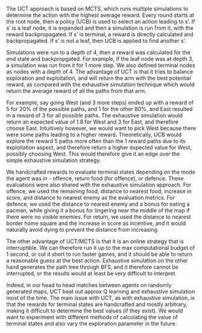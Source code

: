 The UCT approach is based on MCTS, which runs multiple simulations to determine the action with the highest average reward. Every round starts at the root node, then a policy (UCB) is used to select an action leading to s’. If s’ is a leaf node, it is expanded and then a simulation is run from it, with the reward backpropagated. If s’ is terminal, a reward is directly calculated and backpropagated. If s’ is not a leaf, then UCB is applied to find another s’.

Simulations were run to a depth of 4, then a reward was calculated for the end state and backpropgated. For example, if the leaf node was at depth 3, a simulation was run from it for 1 more step. We also defined terminal nodes as nodes with a depth of 4. The advantage of UCT is that it tries to balance exploration and exploitation, and will return the arm with the best potential reward, as compared with the exhaustive simulation technique which would return the average reward of all the paths from that arm. 

For example, say going West (and 3 more steps) ended up with a reward of 5 for 20% of the possible paths, and 1 for the other 80%, and East resulted in a reward of 3 for all possible paths. The exhaustive simulation would return an expected value of 1.8 for West and 3 for East, and therefore choose East. Intuitively however, we would want to pick West because there were some paths leading to a higher reward. Theoretically, UCB would explore the reward 5 paths more often than the 1 reward paths due to its exploitation aspect, and therefore return a higher expected value for West, possibly choosing West. This would therefore give it an edge over the simple exhaustive simulation strategy.

We handcrafted rewards to evaluate terminal states depending on the mode the agent was in - offence, return food (for offence), or defence. These evaluations were also shared with the exhaustive simulation approach. For offence, we used the remaining food, distance to nearest food, increase in score, and distance to nearest enemy as the evaluation metrics. For defence, we used the distance to nearest enemy and a bonus for eating a pacman, while giving it a bonus for lingering near the middle of the map if there were no visible enemies. For return, we used the distance to nearest border home square and the increase in score as incentive, and it would naturally avoid dying to prevent the distance from increasing.

The other advantage of UCT/MCTS is that it is an online strategy that is interruptible. We can therefore run it up to the max computational budget of 1 second, or cut it short to run faster games, and it should be able to return a reasonable guess at the best action. Exhaustive simulation on the other hand generates the path tree through BFS, and it therefore cannot be interrupted, or the results would at least be very difficult to interpret.

Indeed, in our head to head matches between agents on randomly generated maps, UCT beat out approx Q learning and exhaustive simulation most of the time. The main issue with UCT, as with exhaustive simulation, is that the rewards for terminal states are handcrafted and mostly arbitrary, making it difficult to determine the best values (if they exist). We would want to experiment with different methods of calculating the value of terminal states and also vary the exploration parameter in the future.
